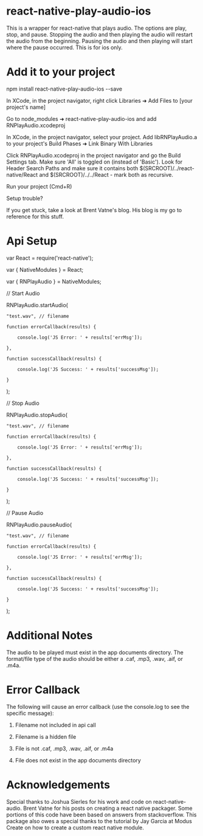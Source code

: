 # react-native-play-audio-ios

This is a wrapper for react-native that plays audio. The options are play, stop, and pause.  Stopping the audio and then playing the audio will restart the audio from the beginning. Pausing the audio and then playing will start where the pause occurred. This is for ios only.

# Add it to your project

npm install react-native-play-audio-ios --save

In XCode, in the project navigator, right click Libraries ➜ Add Files to [your project's name]

Go to node_modules ➜ react-native-play-audio-ios and add RNPlayAudio.xcodeproj

In XCode, in the project navigator, select your project. Add libRNPlayAudio.a to your project's Build Phases ➜ Link Binary With Libraries

Click RNPlayAudio.xcodeproj in the project navigator and go the Build Settings tab. Make sure 'All' is toggled on (instead of 'Basic'). Look for Header Search Paths and make sure it contains both $(SRCROOT)/../react-native/React and $(SRCROOT)/../../React - mark both as recursive.

Run your project (Cmd+R)

Setup trouble?

If you get stuck, take a look at Brent Vatne's blog. His blog is my go to reference for this stuff.

# Api Setup

var React = require('react-native');

var { NativeModules } = React;

var { RNPlayAudio } = NativeModules;

// Start Audio

RNPlayAudio.startAudio(

    "test.wav", // filename

    function errorCallback(results) {

        console.log('JS Error: ' + results['errMsg']);

    },

    function successCallback(results) {

        console.log('JS Success: ' + results['successMsg']);

    }

);

// Stop Audio

RNPlayAudio.stopAudio(

    "test.wav", // filename

    function errorCallback(results) {

        console.log('JS Error: ' + results['errMsg']);

    },

    function successCallback(results) {

        console.log('JS Success: ' + results['successMsg']);

    }

);


// Pause Audio

RNPlayAudio.pauseAudio(

    "test.wav", // filename

    function errorCallback(results) {

        console.log('JS Error: ' + results['errMsg']);

    },

    function successCallback(results) {

        console.log('JS Success: ' + results['successMsg']);

    }

);

# Additional Notes

The audio to be played must exist in the app documents directory. The format/file type of the audio should be either a .caf, .mp3, .wav, .aif, or .m4a.

# Error Callback

The following will cause an error callback (use the console.log to see the specific message):

1) Filename not included in api call

2) Filename is a hidden file

3) File is not .caf, .mp3, .wav, .aif, or .m4a

4) File does not exist in the app documents directory

# Acknowledgements

Special thanks to Joshua Sierles for his work and code on react-native-audio. Brent Vatne for his posts on creating a react native packager. Some portions of this code have been based on answers from stackoverflow. This package also owes a special thanks to the tutorial by Jay Garcia at Modus Create on how to create a custom react native module.
